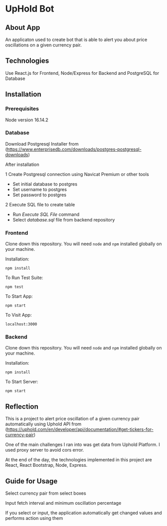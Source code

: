 # UpHold Bot

## About App

An applicaton used to create bot that is able to alert you about price oscillations on a given currency pair.

## Technologies

Use React.js for Frontend, Node/Express for Backend and PostgreSQL for Database

## Installation

### Prerequisites

Node version 16.14.2

### Database

Download Postgresql Installer from (https://www.enterprisedb.com/downloads/postgres-postgresql-downloads)

After installation

1 Create Postgresql connection using Navicat Premium or other tools

- Set initial database to postgres
- Set username to postgres
- Set password to postgres

2 Execute SQL file to create table

- Run _Execute SQL File_ command
- Select _database.sql_ file from backend repository

### Frontend

Clone down this repository. You will need `node` and `npm` installed globally on your machine.

Installation:

`npm install`

To Run Test Suite:

`npm test`

To Start App:

`npm start`

To Visit App:

`localhost:3000`

### Backend

Clone down this repository. You will need `node` and `npm` installed globally on your machine.

Installation:

`npm install`

To Start Server:

`npm start`

## Reflection

This is a project to alert price oscillation of a given currency pair automatically using Uphold API from (https://uphold.com/en/developer/api/documentation/#get-tickers-for-currency-pair)

One of the main challenges I ran into was get data from Uphold Platform. I used proxy server to avoid cors error.

At the end of the day, the technologies implemented in this project are React, React Bootstrap, Node, Express.

## Guide for Usage

Select currency pair from select boxes

Input fetch interval and minimum oscillation percentage

If you select or input, the application automatically get changed values and performs action using them
